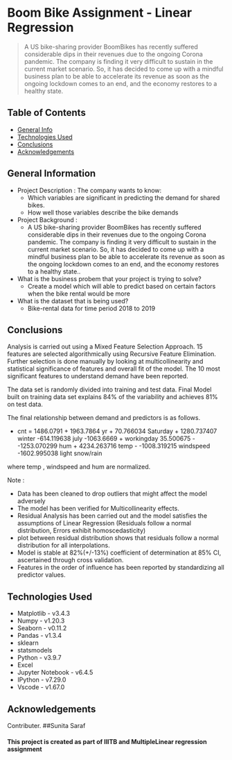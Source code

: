 # Boom Bike Assignment - Linear Regression

> A US bike-sharing provider BoomBikes has recently suffered considerable dips in their revenues due to the ongoing Corona pandemic. The company is finding it very difficult to sustain in the current market scenario. So, it has decided to come up with a mindful business plan to be able to accelerate its revenue as soon as the ongoing lockdown comes to an end, and the economy restores to a healthy state. 


## Table of Contents
* [General Info](#general-information)
* [Technologies Used](#technologies-used)
* [Conclusions](#conclusions)
* [Acknowledgements](#acknowledgements)

<!-- You can include any other section that is pertinent to your problem -->

## General Information
-  Project Description :
    The company wants to know:
    * Which variables are significant in predicting the demand for shared bikes.
    * How well those variables describe the bike demands
- Project Background : 
    * A US bike-sharing provider BoomBikes has recently suffered considerable dips in their revenues due to the ongoing Corona pandemic. The company is finding it very difficult to sustain in the current market scenario. So, it has decided to come up with a mindful business plan to be able to accelerate its revenue as soon as the ongoing lockdown comes to an end, and the economy restores to a healthy state.. 
- What is the business probem that your project is trying to solve?
    * Create a model which will able to predict based on certain factors when the bike rental would be more
- What is the dataset that is being used?
    * Bike-rental data for time period 2018 to 2019

## Conclusions

Analysis is carried out using a Mixed Feature Selection Approach. 15 features are selected algorithmically using Recursive Feature Elimination. Further selection is done manually by looking at multicollinearity and statistical significance of features and overall fit of the model. The 10 most significant features to understand demand have been reported.

The data set is randomly divided into training and test data. Final Model built on training data set explains 84% of the variability and achieves 81% on test data.

The final relationship between demand and predictors is as follows.
- cnt = 1486.0791 + 1963.7864 yr + 70.766034 Saturday + 1280.737407 winter -614.119638 july -1063.6669 + workingday 35.500675 - -1253.070299 hum + 4234.263716 temp - -1008.319215 windspeed -1602.995038 light snow/rain 

where temp , windspeed and hum are normalized.

Note :
- Data has been cleaned to drop outliers that might affect the model adversely
- The model has been verified for Multicollinearity effects.
- Residual Analysis has been carried out and the model satisfies the assumptions of Linear Regression (Residuals follow a normal distribution, Errors exhibit homoscedasticity)
- plot between residual distribution shows that residuals follow a normal distribution for all interpolations. 
- Model is stable at 82%(+/-13%) coefficient of determination at 85% CI, ascertained through cross validation.
- Features in the order of influence has been reported by standardizing all predictor values.

## Technologies Used
- Matplotlib - v3.4.3
- Numpy   - v1.20.3
- Seaborn - v0.11.2
- Pandas  - v1.3.4
- sklearn
- statsmodels
- Python  - v3.9.7
- Excel
- Jupyter Notebook - v6.4.5
- IPython - v7.29.0
- Vscode - v1.67.0

## Acknowledgements

Contributer.
##Sunita Saraf

#### This project is created as part of IIITB and MultipleLinear regression assignment 
